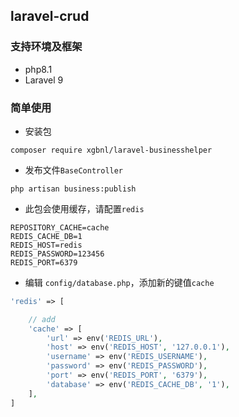 ## laravel-crud

### 支持环境及框架
- php8.1
- Laravel 9

### 简单使用

- 安装包

```shell
composer require xgbnl/laravel-businesshelper 
```

- 发布文件`BaseController`

```shell
php artisan business:publish 
```

- 此包会使用缓存，请配置`redis`

```dotenv
REPOSITORY_CACHE=cache
REDIS_CACHE_DB=1
REDIS_HOST=redis
REDIS_PASSWORD=123456
REDIS_PORT=6379
```

- 编辑 `config/database.php`，添加新的键值`cache`

```php 
'redis' => [

    // add 
    'cache' => [
        'url' => env('REDIS_URL'),
        'host' => env('REDIS_HOST', '127.0.0.1'),
        'username' => env('REDIS_USERNAME'),
        'password' => env('REDIS_PASSWORD'),
        'port' => env('REDIS_PORT', '6379'),
        'database' => env('REDIS_CACHE_DB', '1'),
    ],
] 
```

[//]: # (### [详细文档]&#40;README_ZH.md&#41;)
